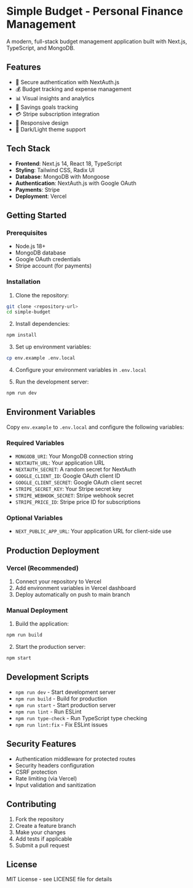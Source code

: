 # Simple Budget - Personal Finance Management

A modern, full-stack budget management application built with Next.js, TypeScript, and MongoDB.

## Features

- 🔐 Secure authentication with NextAuth.js
- 💰 Budget tracking and expense management
- 📊 Visual insights and analytics
- 🎯 Savings goals tracking
- 💳 Stripe subscription integration
- 📱 Responsive design
- 🌙 Dark/Light theme support

## Tech Stack

- **Frontend**: Next.js 14, React 18, TypeScript
- **Styling**: Tailwind CSS, Radix UI
- **Database**: MongoDB with Mongoose
- **Authentication**: NextAuth.js with Google OAuth
- **Payments**: Stripe
- **Deployment**: Vercel

## Getting Started

### Prerequisites

- Node.js 18+ 
- MongoDB database
- Google OAuth credentials
- Stripe account (for payments)

### Installation

1. Clone the repository:
```bash
git clone <repository-url>
cd simple-budget
```

2. Install dependencies:
```bash
npm install
```

3. Set up environment variables:
```bash
cp env.example .env.local
```

4. Configure your environment variables in `.env.local`

5. Run the development server:
```bash
npm run dev
```

## Environment Variables

Copy `env.example` to `.env.local` and configure the following variables:

### Required Variables
- `MONGODB_URI`: Your MongoDB connection string
- `NEXTAUTH_URL`: Your application URL
- `NEXTAUTH_SECRET`: A random secret for NextAuth
- `GOOGLE_CLIENT_ID`: Google OAuth client ID
- `GOOGLE_CLIENT_SECRET`: Google OAuth client secret
- `STRIPE_SECRET_KEY`: Your Stripe secret key
- `STRIPE_WEBHOOK_SECRET`: Stripe webhook secret
- `STRIPE_PRICE_ID`: Stripe price ID for subscriptions

### Optional Variables
- `NEXT_PUBLIC_APP_URL`: Your application URL for client-side use

## Production Deployment

### Vercel (Recommended)

1. Connect your repository to Vercel
2. Add environment variables in Vercel dashboard
3. Deploy automatically on push to main branch

### Manual Deployment

1. Build the application:
```bash
npm run build
```

2. Start the production server:
```bash
npm start
```

## Development Scripts

- `npm run dev` - Start development server
- `npm run build` - Build for production
- `npm run start` - Start production server
- `npm run lint` - Run ESLint
- `npm run type-check` - Run TypeScript type checking
- `npm run lint:fix` - Fix ESLint issues

## Security Features

- Authentication middleware for protected routes
- Security headers configuration
- CSRF protection
- Rate limiting (via Vercel)
- Input validation and sanitization

## Contributing

1. Fork the repository
2. Create a feature branch
3. Make your changes
4. Add tests if applicable
5. Submit a pull request

## License

MIT License - see LICENSE file for details
